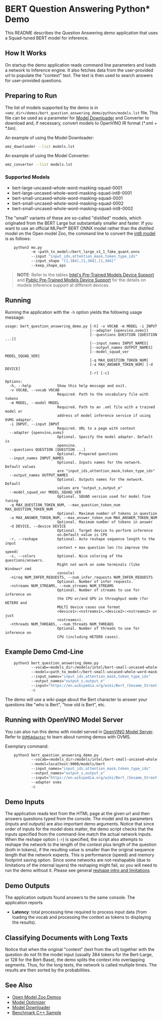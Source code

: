 # BERT Question Answering Python\* Demo

This README describes the Question Answering demo application that uses a Squad-tuned BERT model for inference.

## How It Works

On startup the demo application reads command line parameters and loads a network to Inference engine.
It also fetches data from the user-provided url to populate the "context" text.
The text is then used to search answers for user-provided questions.

## Preparing to Run

The list of models supported by the demo is in `<omz_dir>/demos/bert_question_answering_demo/python/models.lst` file.
This file can be used as a parameter for [Model Downloader](../../../tools/model_tools/README.md) and Converter to download and, if necessary, convert models to OpenVINO IR format (\*.xml + \*.bin).

An example of using the Model Downloader:

```sh
omz_downloader --list models.lst
```

An example of using the Model Converter:

```sh
omz_converter --list models.lst
```

### Supported Models

* bert-large-uncased-whole-word-masking-squad-0001
* bert-large-uncased-whole-word-masking-squad-int8-0001
* bert-small-uncased-whole-word-masking-squad-0001
* bert-small-uncased-whole-word-masking-squad-0002
* bert-small-uncased-whole-word-masking-squad-int8-0002

The "small" variants of these are so-called "distilled" models, which originated from the BERT Large but substantially smaller and faster.
If you want to use an official MLPerf* BERT ONNX model rather than the distilled model on the Open model Zoo, the command line to convert the [int8 model](https://zenodo.org/record/3750364) is as follows:

```sh
    python3 mo.py
            -m <path_to_model>/bert_large_v1_1_fake_quant.onnx
            --input "input_ids,attention_mask,token_type_ids"
            --input_shape "[1,384],[1,384],[1,384]"
            --keep_shape_ops
```

> **NOTE**: Refer to the tables [Intel's Pre-Trained Models Device Support](../../../models/intel/device_support.md) and [Public Pre-Trained Models Device Support](../../../models/public/device_support.md) for the details on models inference support at different devices.

## Running

Running the application with the `-h` option yields the following usage message:

```
usage: bert_question_answering_demo.py [-h] -v VOCAB -m MODEL -i INPUT
                                       [--adapter {openvino,ovms}]
                                       [--questions QUESTION [QUESTION ...]]
                                       [--input_names INPUT_NAMES]
                                       [--output_names OUTPUT_NAMES]
                                       [--model_squad_ver MODEL_SQUAD_VER]
                                       [-q MAX_QUESTION_TOKEN_NUM]
                                       [-a MAX_ANSWER_TOKEN_NUM] [-d DEVICE]
                                       [-r] [-c]

Options:
  -h, --help            Show this help message and exit.
  -v VOCAB, --vocab VOCAB
                        Required. Path to the vocabulary file with tokens
  -m MODEL, --model MODEL
                        Required. Path to an .xml file with a trained model or
                        address of model inference service if using OVMS adapter.
  -i INPUT, --input INPUT
                        Required. URL to a page with context
  --adapter {openvino,ovms}
                        Optional. Specify the model adapter. Default is
                        openvino.
  --questions QUESTION [QUESTION ...]
                        Optional. Prepared questions
  --input_names INPUT_NAMES
                        Optional. Inputs names for the network. Default values
                        are "input_ids,attention_mask,token_type_ids"
  --output_names OUTPUT_NAMES
                        Optional. Outputs names for the network. Default
                        values are "output_s,output_e"
  --model_squad_ver MODEL_SQUAD_VER
                        Optional. SQUAD version used for model fine tuning
  -q MAX_QUESTION_TOKEN_NUM, --max_question_token_num MAX_QUESTION_TOKEN_NUM
                        Optional. Maximum number of tokens in question
  -a MAX_ANSWER_TOKEN_NUM, --max_answer_token_num MAX_ANSWER_TOKEN_NUM
                        Optional. Maximum number of tokens in answer
  -d DEVICE, --device DEVICE
                        Optional. Target device to perform inference
                        on.Default value is CPU
  -r, --reshape         Optional. Auto reshape sequence length to the input
                        context + max question len (to improve the speed)
  -c, --colors          Optional. Nice coloring of the questions/answers.
                        Might not work on some terminals (like Windows* cmd
                        console)
  -nireq NUM_INFER_REQUESTS, --num_infer_requests NUM_INFER_REQUESTS
                        Optional. Number of infer requests.
  -nstreams NUM_STREAMS, --num_streams NUM_STREAMS
                        Optional. Number of streams to use for inference on
                        the CPU or/and GPU in throughput mode (for HETERO and
                        MULTI device cases use format
                        <device1>:<nstreams1>,<device2>:<nstreams2> or just
                        <nstreams>).
  -nthreads NUM_THREADS, --num_threads NUM_THREADS
                        Optional. Number of threads to use for inference on
                        CPU (including HETERO cases).

```

## Example Demo Cmd-Line

```sh
    python3 bert_question_answering_demo.py
            --vocab=<models_dir>/models/intel/bert-small-uncased-whole-word-masking-squad-0001/vocab.txt
            --model=<path_to_model>/bert-small-uncased-whole-word-masking-squad-0001.xml
            --input_names="input_ids,attention_mask,token_type_ids"
            --output_names="output_s,output_e"
            --input="https://en.wikipedia.org/wiki/Bert_(Sesame_Street)"
            -c
```

The demo will use a wiki-page about the Bert character to answer your questions like "who is Bert", "how old is Bert", etc.

## Running with OpenVINO Model Server

You can also run this demo with model served in [OpenVINO Model Server](https://github.com/openvinotoolkit/model_server). Refer to [`OVMSAdapter`](../../common/python/openvino/model_zoo/model_api/adapters/ovms_adapter.md) to learn about running demos with OVMS.

Exemplary command:

```sh
    python3 bert_question_answering_demo.py
            --vocab=<models_dir>/models/intel/bert-small-uncased-whole-word-masking-squad-0001/vocab.txt
            --model=localhost:9000/models/bert
            --input_names="input_ids,attention_mask,token_type_ids"
            --output_names="output_s,output_e"
            --input="https://en.wikipedia.org/wiki/Bert_(Sesame_Street)"
            --adapter ovms
            -c
```

## Demo Inputs

The application reads text from the HTML page at the given url and then answers questions typed from the console.
The model and its parameters (inputs and outputs) are also important demo arguments.
Notice that since order of inputs for the model does matter, the demo script checks that the inputs specified
from the command-line match the actual network inputs.
When the reshape option (`-r`)  is specified, the script also attempts to reshape the network to the
length of the context plus length of the question (both in tokens), if the resulting value is smaller than the original
sequence length that the network expects. This is performance (speed) and memory footprint saving option.
Since some networks are not-reshapable (due to limitations of the internal layers) the reshaping might fail,
so you will need to run the demo without it.
Please see general [reshape intro and limitations](https://docs.openvino.ai/latest/_docs_IE_DG_ShapeInference.html)

## Demo Outputs

The application outputs found answers to the same console.
The application reports

* **Latency**: total processing time required to process input data (from loading the vocab and processing the context as tokens to displaying the results).

## Classifying Documents with Long Texts

Notice that when the original "context" (text from the url) together with the question do not fit the model input
(usually 384 tokens for the Bert-Large, or 128 for the Bert-Base), the demo splits the context into overlapping segments.
Thus, for the long texts, the network is called multiple times. The results are then sorted by the probabilities.

## See Also

* [Open Model Zoo Demos](../../README.md)
* [Model Optimizer](https://docs.openvino.ai/latest/_docs_MO_DG_Deep_Learning_Model_Optimizer_DevGuide.html)
* [Model Downloader](../../../tools/model_tools/README.md)
* [Benchmark C++ Sample](https://docs.openvino.ai/latest/_inference_engine_samples_benchmark_app_README.html)
